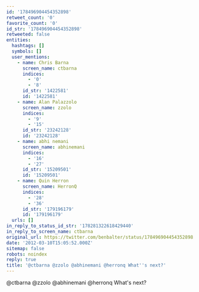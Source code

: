 ```yaml
---
id: '178496904454352898'
retweet_count: '0'
favorite_count: '0'
id_str: '178496904454352898'
retweeted: false
entities:
  hashtags: []
  symbols: []
  user_mentions:
    - name: Chris Barna
      screen_name: ctbarna
      indices:
        - '0'
        - '8'
      id_str: '1422581'
      id: '1422581'
    - name: Alan Palazzolo
      screen_name: zzolo
      indices:
        - '9'
        - '15'
      id_str: '23242128'
      id: '23242128'
    - name: abhi nemani
      screen_name: abhinemani
      indices:
        - '16'
        - '27'
      id_str: '15209501'
      id: '15209501'
    - name: Quin Herron
      screen_name: HerronQ
      indices:
        - '28'
        - '36'
      id_str: '179196179'
      id: '179196179'
  urls: []
in_reply_to_status_id_str: '178281322618429440'
in_reply_to_screen_name: ctbarna
original_url: https://twitter.com/benbalter/status/178496904454352898
date: '2012-03-10T15:05:52.000Z'
sitemap: false
robots: noindex
reply: true
title: '@ctbarna @zzolo @abhinemani @herronq What''s next?'
---
```


@ctbarna @zzolo @abhinemani @herronq What's next?
